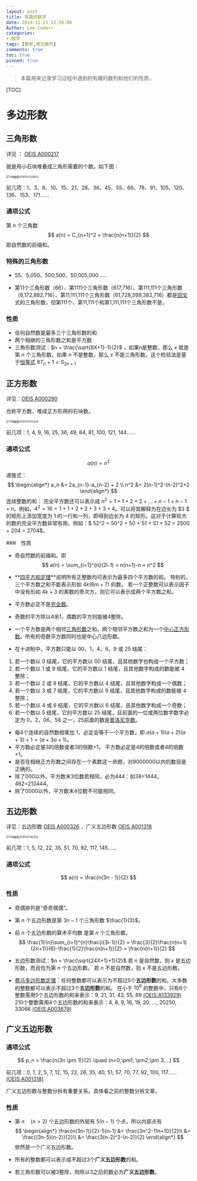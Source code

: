```yaml
---
layout: post
title: 有趣的数字
date: 2019-11-21 12:50:00
Author: Lee-Coderr
categories: 
- 数学
tags: [数学,常见数列]
comments: true
toc: true
pinned: true
---
```




>本篇用来记录学习过程中遇到的有趣的数列和他们的性质。

[TOC]

# 多边形数

## 三角形数

详见 ： [OEIS A000217](http://oeis.org/A000217) 

就是用小石块堆叠成三角形需要的个数。如下图：

<img src="D:\notepad++\MyBlog\Blog\images\TIM截图20191121125800.png" alt="TIM截图20191121125800" style="zoom: 50%;" />

前几项：1、3、6、10、15、21、28、36、45、55、66、78、91、105、120、136、153、171……

### 通项公式

第 $n$ 个三角数
$$
a(n) = C_{n+1}^2 = \frac{n(n+1)}{2}
$$
即自然数的前缀和。

### 特殊的三角形数

- 55、5,050、500,500、50,005,000……

- 第11个三角形数（66）、第1111个三角形数（617,716）、第111,111个三角形数（6,172,882,716）、第11,111,111个三角形数（61,728,399,382,716）都是[回文](https://baike.baidu.com/item/回文)式的三角形数，但第111个、第11,111个和第1,111,111个三角形数不是。

### 性质

- 任何自然数是最多三个三角形数的和
- 两个相继的三角形数之和是平方数
- 三角形数测试：$n = \frac{\sqrt{8X+1}-1}{2}$ ，如果n是整数，那么 $x$ 就是第 $n$ 个三角形数。如果 $n$ 不是整数，那么 $x$ 不是三角形数。这个检验法是基于[恒等式](https://baike.baidu.com/item/恒等式) $8T_n + 1 = S_{2n+1}$ 

## 正方形数

详见：[OEIS A000290](http://oeis.org/A000290)

也称平方数，堆成正方形用的石块数。

<img src="D:\notepad++\MyBlog\Blog\images\TIM截图20191121132239.png" alt="TIM截图20191121132239" style="zoom:50%;" />

前几项：1, 4, 9, 16, 25, 36, 49, 64, 81, 100, 121, 144……

### 通项公式

$$
a(n) = n^2
$$

递推式：
$$
\begin{align*}
a_n &= 2a_{n-1}-a_{n-2} + 2 \\
n^2 &= 2(n-1)^2-(n-2)^2+2
\end{align*}
$$
连续整数的和：
完全平方数还可以表示成 $n^2=1+1+2+2+...+n−1+n−1+n$。例如，$4^2 = 16 = 1 + 1 + 2 + 2 + 3 + 3 + 4$。可以将其解释为在边长为 $3 $ 的矩形上添加宽度为 $1$ 的一行和一列，即得到边长为 4 的矩形。这对于计算较大的数的完全平方数非常有用。例如：$ 52^2 = 50^2 + 50 + 51 + 51 + 52 = 2500 + 204 = 2704$。

###　性质

- 奇自然数的前缀和。即 
  $$
  a(n) = \sum_{i=1}^{n}(2i-1) = n(n+1)-n = n^2
  $$
  
- **[四平方和定理](https://baike.baidu.com/item/四平方和定理)**说明所有正整数均可表示为最多四个平方数的和。
  特别的，三个平方数之和不能表示形如 $4k(8m + 7)$ 的数。
  若一个正整数可以表示因子中没有形如 $4k + 3$ 的素数的奇次方，则它可以表示成两个平方数之和。
- 平方数必定不是[完全数](https://baike.baidu.com/item/完全数)。
- 奇数的平方除以4余1，偶数的平方则能被4整除。
- 一个平方数是两个相邻[三角形数](https://baike.baidu.com/item/三角形数)之和。两个相邻平方数之和为一个[中心正方形数](https://baike.baidu.com/item/中心正方形数)。所有的奇数平方数同时也是中心八边形数。
- 在十进制中，平方数只能以 00，1，4，6，9 或 25 结尾：

1. 若一个数以 0 结尾，它的平方数以 00 结尾，且其他数字也构成一个平方数；
2. 若一个数以 1 或 9 结尾，它的平方数以 1 结尾，且其他数字构成的数能被 4 整除；
3. 若一个数以 2 或 8 结尾，它的平方数以 4 结尾，且其他数字构成一个偶数；
4. 若一个数以 3 或 7 结尾，它的平方数以 9 结尾，且其他数字构成的数能被 4 整除；
5. 若一个数以 4 或 6 结尾，它的平方数以 6 结尾，且其他数字构成一个奇数；
6. 若一个数以 5 结尾，它的平方数以 25 结尾，且前面的一位或两位数字数字必定为 0，2，06，56 之一，25前面的数是[普洛尼克数](https://baike.baidu.com/item/普洛尼克数)。

- 每4个连续的自然数相乘加 1，必定会等于一个平方数，即 $a(a+1)(a+2)(a+3)+1=(a+3a+1)$。
- 平方数必定是3的倍数或者3的倍数+1。
  平方数必定是4的倍数或者4的倍数+1。
- 是否在相继正方形数之间存在一个素数这一命题，对9000000以内的数目是正确的。
- 除了000以外，平方数末3位数若相同，必为444：如38=1444，462=213444。
- 除了0000以外，平方数末4位数不可能相同。

## 五边形数

详见：五边形数 [OEIS A000326](http://oeis.org/A000326) ，广义五边形数 [OEIS A001318](http://oeis.org/A001318) 

<img src="D:\notepad++\MyBlog\Blog\images\TIM截图20191121142452.png" alt="TIM截图20191121142452" style="zoom:50%;" />

前几项：1, 5, 12, 22, 35, 51, 70, 92, 117, 145……

### 通项公式

$$
a(n) = \frac{n(3n - 1)}{2}
$$

### 性质

- 奇偶排列是“奇奇偶偶”。

- 第 $n$ 个五边形数是第 $3n-1$ 个三角形数 $\frac{1}{3}$。

- 前 $n$ 个五边形数的算术平均数 是第 $n$ 个三角形数。
  $$
  \frac{1}{n}\sum_{i=1}^{n}\frac{i(3i-1)}{2} = \frac{3}{2}\frac{n(n+1)(2n+1)}{6}-\frac{1}{2}\frac{n(n+1)}{2} = \frac{n(n+1)}{2}
  $$

- 五边形数测试：$n = \frac{\sqrt{24X+1}+1}{2}$ 
  若 $n$ 是自然数，则 $x$ 是五边形数，而且恰为第 $n$ 个五边形数。
  若 $n$ 不是自然数，则 $x$ 不是五边形数。

- [费马多边形数定理](https://baike.baidu.com/item/费马多边形数定理)：任何整数都可以表示为不超过5个**五边形数**的和。大多数的整数都可以表示不超过3个**五边形数**的和。
  在小于 $10^6$ 的整数中，只有6个整数需用5个五边形数的和来表示：9, 21, 31, 43, 55, 89 [(OEIS:A133929)](http://oeis.org/A133929)
  210个整数需用4个五边形数的和来表示：4, 8, 9, 16, 19, 20, ..., 20250, 33066 [(OEIS:A003679)](http://oeis.org/A003679)

  
  

## 广义五边形数

### 通项公式

$$
p_n = \frac{n(3n \pm 1)}{2} \quad (n=0,\pm1, \pm2,\pm 3,...)
$$

前几项：0, 1, 2, 5, 7, 12, 15, 22, 26, 35, 40, 51, 57, 70, 77, 92, 100, 117…… [(OEIS:A001318)](http://oeis.org/A001318)

广义五边形数与整数分拆有重要关系。具体看之前的整数分拆文章。

### 性质

- 第 $n \quad (n>2)$ 个五边形数的外层有 $5(n-1)$ 个点，所以内部点有
  $$
  \begin{align*}
  \frac{n(3n-1)}{2}-5(n-1) &= \frac{3n^2-11n+10}{2}\\
  &= \frac{(3n-5)(n-2)}{2}\\
  &= \frac{3(n-2)^2-(n-2)}{2}
  \end{align*}
  $$
  依然是一个广义五边形数。

- 所有的整数都可以表示成不超过3个**广义五边形数**的和。

- 若三角形数可以被3整除，则除以3之后的数必为**广义五边形数**。
